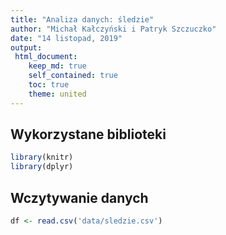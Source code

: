 ```yaml
---
title: "Analiza danych: śledzie"
author: "Michał Kałczyński i Patryk Szczuczko"
date: "14 listopad, 2019"
output: 
 html_document:
    keep_md: true
    self_contained: true
    toc: true
    theme: united
---
```


## Wykorzystane biblioteki

```r
library(knitr)
library(dplyr)
```


## Wczytywanie danych

```r
df <- read.csv('data/sledzie.csv')
```

